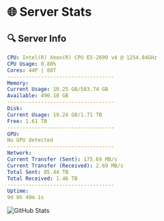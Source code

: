 # 🌐 Server Stats
## 🔍 Server Info
```yaml
CPU: Intel(R) Xeon(R) CPU E5-2699 v4 @ 1254.84GHz
CPU Usage: 0.80%
Cores: 44P | 88T
-----------------------------------
Memory:
Current Usage: 10.25 GB/503.74 GB
Available: 490.10 GB
-----------------------------------
Disk:
Current Usage: 19.24 GB/1.71 TB
Free: 1.61 TB
-----------------------------------
GPU:
No GPU detected
-----------------------------------
Network:
Current Transfer (Sent): 175.69 MB/s
Current Transfer (Received): 2.69 MB/s
Total Sent: 85.44 TB
Total Received: 1.46 TB
-----------------------------------
Uptime:
9d 0h 49m 1s
```
![GitHub Stats](https://img.shields.io/badge/Updated-2025-02-16_23:32:19-blue)